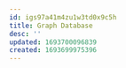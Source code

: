 ```yaml
---
id: igs97a41m4zu1w3td0x9c5h
title: Graph Database
desc: ''
updated: 1693700096839
created: 1693699975396
---
```

